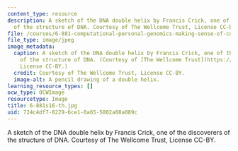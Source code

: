 ```yaml
---
content_type: resource
description: A sketch of the DNA double helix by Francis Crick, one of the discoverers
  of the structure of DNA. Courtesy of The Wellcome Trust, License CC-BY.
file: /courses/6-881-computational-personal-genomics-making-sense-of-complete-genomes-spring-2016/724c4df782296ce10a655802a08a089c_6-881s16-th.jpg
file_type: image/jpeg
image_metadata:
  caption: A sketch of the DNA double helix by Francis Crick, one of the discoverers
    of the structure of DNA. (Courtesy of [The Wellcome Trust](https://wellcomeimages.org/indexplus/image/L0051225.html),
    License CC-BY.)
  credit: Courtesy of The Wellcome Trust, License CC-BY.
  image-alt: A pencil drawing of a double helix.
learning_resource_types: []
ocw_type: OCWImage
resourcetype: Image
title: 6-881s16-th.jpg
uid: 724c4df7-8229-6ce1-0a65-5802a08a089c
---
```

A sketch of the DNA double helix by Francis Crick, one of the discoverers of the structure of DNA. Courtesy of The Wellcome Trust, License CC-BY.

